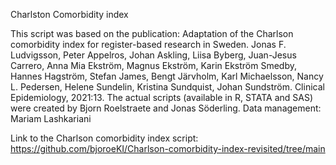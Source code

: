 Charlston Comorbidity index

This script was based on the publication:
Adaptation of the Charlson comorbidity index for register-based research in Sweden.
Jonas F. Ludvigsson, Peter Appelros, Johan Askling, Liisa Byberg, Juan-Jesus Carrero, Anna Mia Ekström, Magnus Ekström, Karin Ekström Smedby,
Hannes Hagström, Stefan James, Bengt Järvholm, Karl Michaelsson, Nancy L. Pedersen, Helene Sundelin, Kristina Sundquist, Johan Sundström. Clinical Epidemiology, 2021:13.
The actual scripts (available in R, STATA and SAS) were created by Bjorn Roelstraete and Jonas Söderling. Data management: Mariam Lashkariani

Link to the Charlson comorbidity index script: https://github.com/bjoroeKI/Charlson-comorbidity-index-revisited/tree/main
